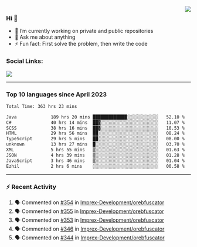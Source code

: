 <!--
<a href="https://wuffy.eu">
  <img align="right" src="https://github.com/ngloader/ngloader/blob/devcard/devcard.png" height="410" width="300" alt="NgLoader's Dev Card"/>
</a>
-->

<a href="https://wuffy.eu">
  <img align="right" src="https://github-readme-stats.vercel.app/api?username=ngloader&count_private=true&include_all_commits=true&show_icons=true&theme=dracula" />
</a>

### Hi 👋
- 🔭 I’m currently working on private and public repositories
- 💬 Ask me about anything
- ⚡ Fun fact: First solve the problem, then write the code

### Social Links:
<a href="https://discord.gg/jUtRU5Q">
  <img src="https://dcbadge.vercel.app/api/shield/128286216708685824?style=flat&theme=clean&compact=true" />
</a>

<!--
---

<div>
  <img src="https://github-readme-stats.vercel.app/api/wakatime?username=NgLoader&api_domain=wakapi.wuffy.dev&bg_color=282a36&title_color=ff6e96&icon_color=2F855A&text_color=ffffff&custom_title=Week%20Stats&layout=compact" />
</div>

---

<div>
  <img height="170" align="left" src="https://github-readme-stats.vercel.app/api?username=ngloader&count_private=true&include_all_commits=true&show_icons=true&theme=dracula" />
  <img src="https://github-readme-stats.vercel.app/api/top-langs/?username=ngloader&layout=compact&theme=dracula" />
</div>

---

<a href="https://github.com/ryo-ma/github-profile-trophy">
  <img width=800 src="https://github-profile-trophy.vercel.app/?username=ngloader&column=8&theme=dracula&no-frame=true"/>
</a>
-->

---

### Top 10 languages since April 2023

<!--START_SECTION:waka-->

```txt
Total Time: 363 hrs 23 mins

Java             189 hrs 20 mins █████████████░░░░░░░░░░░░   52.10 %
C#               40 hrs 14 mins  ██▓░░░░░░░░░░░░░░░░░░░░░░   11.07 %
SCSS             38 hrs 16 mins  ██▓░░░░░░░░░░░░░░░░░░░░░░   10.53 %
HTML             29 hrs 56 mins  ██░░░░░░░░░░░░░░░░░░░░░░░   08.24 %
TypeScript       29 hrs 5 mins   ██░░░░░░░░░░░░░░░░░░░░░░░   08.00 %
unknown          13 hrs 27 mins  █░░░░░░░░░░░░░░░░░░░░░░░░   03.70 %
XML              5 hrs 55 mins   ▒░░░░░░░░░░░░░░░░░░░░░░░░   01.63 %
JSON             4 hrs 39 mins   ▒░░░░░░░░░░░░░░░░░░░░░░░░   01.28 %
JavaScript       3 hrs 46 mins   ▒░░░░░░░░░░░░░░░░░░░░░░░░   01.04 %
Ezhil            2 hrs 6 mins    ░░░░░░░░░░░░░░░░░░░░░░░░░   00.58 %
```

<!--END_SECTION:waka-->

---

### :zap: Recent Activity
<!--START_SECTION:activity-->
1. 🗣 Commented on [#354](https://github.com/Imprex-Development/orebfuscator/issues/354#issuecomment-1946690988) in [Imprex-Development/orebfuscator](https://github.com/Imprex-Development/orebfuscator)
2. 🗣 Commented on [#355](https://github.com/Imprex-Development/orebfuscator/issues/355#issuecomment-1946652155) in [Imprex-Development/orebfuscator](https://github.com/Imprex-Development/orebfuscator)
3. 🗣 Commented on [#353](https://github.com/Imprex-Development/orebfuscator/issues/353#issuecomment-1937006950) in [Imprex-Development/orebfuscator](https://github.com/Imprex-Development/orebfuscator)
4. 🗣 Commented on [#346](https://github.com/Imprex-Development/orebfuscator/issues/346#issuecomment-1913349537) in [Imprex-Development/orebfuscator](https://github.com/Imprex-Development/orebfuscator)
5. 🗣 Commented on [#344](https://github.com/Imprex-Development/orebfuscator/issues/344#issuecomment-1890945200) in [Imprex-Development/orebfuscator](https://github.com/Imprex-Development/orebfuscator)
<!--END_SECTION:activity-->
